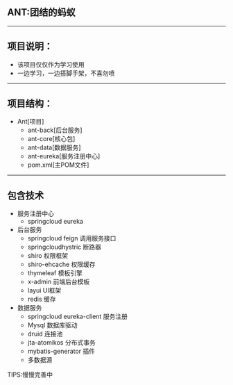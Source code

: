 ## ANT:团结的蚂蚁

----------
## 项目说明：
 - 该项目仅仅作为学习使用
 - 一边学习，一边搭脚手架，不喜勿喷

----------
## 项目结构：
 - Ant[项目]
	 - ant-back[后台服务]
	 - ant-core[核心包]
	 - ant-data[数据服务]
	 - ant-eureka[服务注册中心]
	 - pom.xml[主POM文件]

----------
## 包含技术
 - 服务注册中心
	 - springcloud eureka
 - 后台服务
	 - springcloud feign 调用服务接口
	 - springcloudhystric 断路器
	 - shiro 权限框架
	 - shiro-ehcache 权限缓存
	 - thymeleaf 模板引擎
	 - x-admin 前端后台模板
	 - layui UI框架
	 - redis 缓存
 - 数据服务
	 - springcloud eureka-client 服务注册
	 - Mysql 数据库驱动
	 - druid 连接池
	 - jta-atomikos 分布式事务
	 - mybatis-generator 插件
	 - 多数据源

TIPS:慢慢完善中


